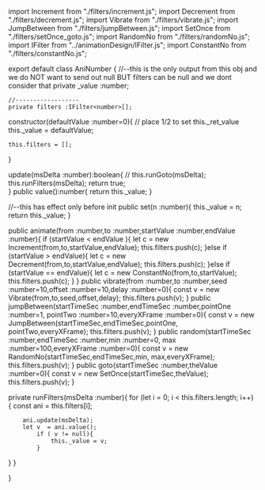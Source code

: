 import Increment from "./filters/increment.js";
import Decrement from "./filters/decrement.js";
import Vibrate from "./filters/vibrate.js";
import JumpBetween from "./filters/jumpBetween.js";
import SetOnce from "./filters/setOnce_goto.js";
import RandomNo from "./filters/randomNo.js";
import IFilter from "../animationDesign/IFilter.js";
import ConstantNo from "./filters/constantNo.js";
 

export default class AniNumber {
    //--this is the only output from this obj and we do NOT want to send out null BUT filters can be null and we dont consider that
private _value :number;                 
    
    //------------------
    private filters :IFilter<number>[];
    
constructor(defaultValue :number=0){
// place 1/2 to set this._ret_value
    this._value  = defaultValue; 
    
    this.filters = [];
}


update(msDelta :number):boolean{
// this.runGoto(msDelta);
this.runFilters(msDelta);
return true;    
}
public value():number{
return this._value;
}

//--this has effect only before init
public set(n :number){
 this._value = n;
 return this._value;
} 

public animate(from :number,to :number,startValue :number,endValue :number){
    if (startValue < endValue ){
        let c = new Increment(from,to,startValue,endValue);
        this.filters.push(c);
    }else if (startValue > endValue){
        let c = new Decrement(from,to,startValue,endValue);
        this.filters.push(c);
    }else if (startValue == endValue){
        let c = new ConstantNo(from,to,startValue);
        this.filters.push(c);
    }
}
public vibrate(from :number,to :number,seed :number=10,offset :number=10,delay :number=0){
    const v = new Vibrate(from,to,seed,offset,delay);
    this.filters.push(v);
}
public jumpBetween(startTimeSec :number,endTimeSec :number,pointOne :number=1, pointTwo :number=10,everyXFrame :number=0){
    const v = new JumpBetween(startTimeSec,endTimeSec,pointOne, pointTwo,everyXFrame);
    this.filters.push(v);
}
public random(startTimeSec :number,endTimeSec :number,min :number=0, max :number=100,everyXFrame :number=0){
const v = new RandomNo(startTimeSec,endTimeSec,min, max,everyXFrame);
this.filters.push(v);
}
public goto(startTimeSec :number,theValue :number=0){
const v = new SetOnce(startTimeSec,theValue);
this.filters.push(v);
}

private runFilters(msDelta :number){
    for (let i = 0; i < this.filters.length; i++) {
        const ani = this.filters[i];

        ani.update(msDelta);
        let v  = ani.value(); 
            if ( v != null){
                this._value = v;
            }
} 
}

} 